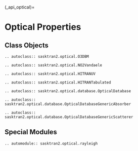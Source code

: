 
(_api_optical)=
# Optical Properties

## Class Objects

```{eval-rst}
.. autoclass:: sasktran2.optical.O3DBM

.. autoclass:: sasktran2.optical.NO2Vandaele

.. autoclass:: sasktran2.optical.HITRANUV

.. autoclass:: sasktran2.optical.HITRANTabulated

.. autoclass:: sasktran2.optical.database.OpticalDatabase

.. autoclass:: sasktran2.optical.database.OpticalDatabaseGenericAbsorber

.. autoclass:: sasktran2.optical.database.OpticalDatabaseGenericScatterer
```

## Special Modules

```{eval-rst}
.. automodule:: sasktran2.optical.rayleigh
```
